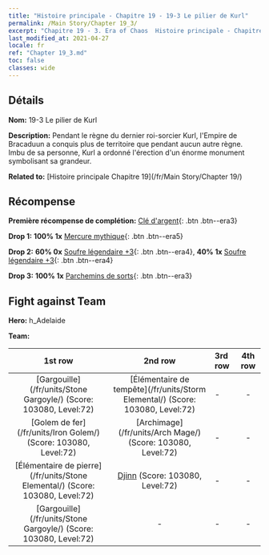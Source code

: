 ```yaml
---
title: "Histoire principale - Chapitre 19 - 19-3 Le pilier de Kurl"
permalink: /Main Story/Chapter 19_3/
excerpt: "Chapitre 19 - 3. Era of Chaos  Histoire principale - Chapitre 19_3. 19-3 Le pilier de Kurl"
last_modified_at: 2021-04-27
locale: fr
ref: "Chapter 19_3.md"
toc: false
classes: wide
---
```


## Détails

 **Nom:** 19-3 Le pilier de Kurl

 **Description:** Pendant le règne du dernier roi-sorcier Kurl, l'Empire de Bracaduun a conquis plus de territoire que pendant aucun autre règne. Imbu de sa personne, Kurl a ordonné l'érection d'un énorme monument symbolisant sa grandeur.

 **Related to:** [Histoire principale Chapitre 19](/fr/Main Story/Chapter 19/)

## Récompense

 **Première récompense de complétion:** [Clé d'argent](/ItemsFR/con_693/){: .btn .btn--era3}

 **Drop 1:** **100% 1x** [Mercure mythique](/ItemsFR/mat_63/){: .btn .btn--era5}

 **Drop 2:** **60% 0x** [Soufre légendaire +3](/ItemsFR/mat_57/){: .btn .btn--era4}, **40% 1x** [Soufre légendaire +3](/ItemsFR/mat_57/){: .btn .btn--era4}

 **Drop 3:** **100% 1x** [Parchemins de sorts](/ItemsFR/con_694/){: .btn .btn--era3}


## Fight against Team
 **Hero:** h_Adelaide

 **Team:**


  | 1st row | 2nd row | 3rd row | 4th row |
  |:----:|:----:|:----|:----:|
  | [Gargouille](/fr/units/Stone Gargoyle/) (Score: 103080, Level:72)  | [Élémentaire de tempête](/fr/units/Storm Elemental/) (Score: 103080, Level:72)  | - | - |
  | [Golem de fer](/fr/units/Iron Golem/) (Score: 103080, Level:72)  | [Archimage](/fr/units/Arch Mage/) (Score: 103080, Level:72)  | - | - |
  | [Élémentaire de pierre](/fr/units/Stone Elemental/) (Score: 103080, Level:72)  | [Djinn](/fr/units/Genie/) (Score: 103080, Level:72)  | - | - |
  | [Gargouille](/fr/units/Stone Gargoyle/) (Score: 103080, Level:72)  | - | - | - |


